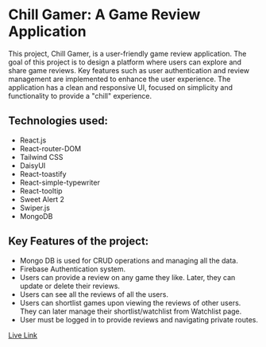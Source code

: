# **Chill Gamer: A Game Review Application**

This project, Chill Gamer, is a user-friendly game review application. The goal of this project is to design a platform where users can explore and share game reviews. Key features such as user authentication and review management are implemented to enhance the user experience. The application has a clean and responsive UI, focused on simplicity and functionality to provide a "chill" experience.  


## **Technologies used:**

   * React.js
   * React-router-DOM
   * Tailwind CSS
   * DaisyUI
   * React-toastify
   * React-simple-typewriter
   * React-tooltip
   * Sweet Alert 2
   * Swiper.js
   * MongoDB


## **Key Features of the project:**

   * Mongo DB is used for CRUD operations and managing all the data.
   * Firebase Authentication system.
   * Users can provide a review on any game they like. Later, they can update or delete their reviews.
   * Users can see all the reviews of all the users.
   * Users can shortlist games upon viewing the reviews of other users. They can later manage their shortlist/watchlist from Watchlist page.
   * User must be logged in to provide reviews and navigating private routes.


[Live Link](https://a-7-build-dream-squad.netlify.app/)

